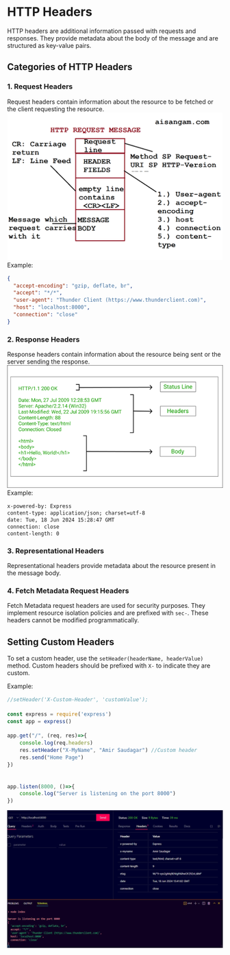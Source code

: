 # HTTP Headers

HTTP headers are additional information passed with requests and responses. They provide metadata about the body of the message and are structured as key-value pairs.

## Categories of HTTP Headers

### 1. Request Headers
Request headers contain information about the resource to be fetched or the client requesting the resource.
![Http Request Message Format](https://github.com/AmirSaudagar55/NodeJS-30-days/blob/7caeb84a2c1c09dff81a979575f17818af8f30dd/D11_Headers_and_Status_codes/Headers/Http_Request_Message_Format.png)
Example:
```json
{
  "accept-encoding": "gzip, deflate, br",
  "accept": "*/*",
  "user-agent": "Thunder Client (https://www.thunderclient.com)",
  "host": "localhost:8000",
  "connection": "close"
}
```

### 2. Response Headers
Response headers contain information about the resource being sent or the server sending the response.
![Http Response Message Format](https://github.com/AmirSaudagar55/NodeJS-30-days/blob/7caeb84a2c1c09dff81a979575f17818af8f30dd/D11_Headers_and_Status_codes/Headers/Http_Response_Message_Structure.png)
Example:
```
x-powered-by: Express
content-type: application/json; charset=utf-8
date: Tue, 18 Jun 2024 15:28:47 GMT
connection: close
content-length: 0
```

### 3. Representational Headers
Representational headers provide metadata about the resource present in the message body.

### 4. Fetch Metadata Request Headers
Fetch Metadata request headers are used for security purposes. They implement resource isolation policies and are prefixed with `sec-`. These headers cannot be modified programmatically.

## Setting Custom Headers
To set a custom header, use the `setHeader(headerName, headerValue)` method. Custom headers should be prefixed with `X-` to indicate they are custom.

Example:
```javascript
//setHeader('X-Custom-Header', 'customValue');

const express = require('express')
const app = express()

app.get("/", (req, res)=>{
    console.log(req.headers)
    res.setHeader("X-MyName", "Amir Saudagar") //Custom header
    res.send("Home Page")
})


app.listen(8000, ()=>{
    console.log("Server is listening on the port 8000")
})
```

![Custom Header in Response header](https://github.com/AmirSaudagar55/NodeJS-30-days/blob/adcbe938ee6c413420215f2973118f685947b821/D11_Headers_and_Status_codes/Headers/custom_header.jpg)